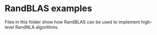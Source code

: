 # RandBLAS examples

Files in this folder show how RandBLAS can be used to implement high-level RandNLA algorithms.
